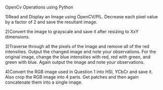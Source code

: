 OpenCv Operations using Python

1)Read and Display an Image using OpenCV/PIL. Decrease each pixel value by a factor of 2 and
save the resultant image.

2)Convert the image to grayscale and save it after resizing to XxY dimensions. 

3)Traverse through all the pixels of the image and remove all of the red intensities. Output the
 changed image and note your observations. For the original image, change the blue intensities
 with red, red with green, and green with blue. Again output the image and note your
 observations.

4)Convert the RGB image used in Question 1 into HSI, YCbCr and save it. Also crop the
  RGB image into 4 parts. Get patches and then again concatenate them into a single image.
